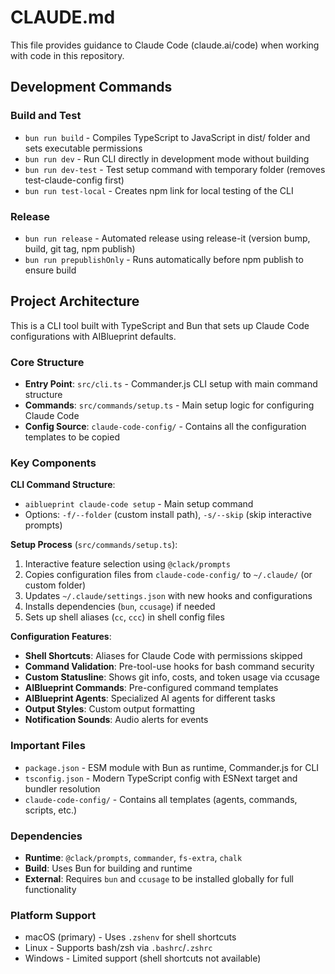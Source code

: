 # CLAUDE.md

This file provides guidance to Claude Code (claude.ai/code) when working with code in this repository.

## Development Commands

### Build and Test
- `bun run build` - Compiles TypeScript to JavaScript in dist/ folder and sets executable permissions
- `bun run dev` - Run CLI directly in development mode without building
- `bun run dev-test` - Test setup command with temporary folder (removes test-claude-config first)
- `bun run test-local` - Creates npm link for local testing of the CLI

### Release
- `bun run release` - Automated release using release-it (version bump, build, git tag, npm publish)
- `bun run prepublishOnly` - Runs automatically before npm publish to ensure build

## Project Architecture

This is a CLI tool built with TypeScript and Bun that sets up Claude Code configurations with AIBlueprint defaults.

### Core Structure
- **Entry Point**: `src/cli.ts` - Commander.js CLI setup with main command structure
- **Commands**: `src/commands/setup.ts` - Main setup logic for configuring Claude Code
- **Config Source**: `claude-code-config/` - Contains all the configuration templates to be copied

### Key Components

**CLI Command Structure**:
- `aiblueprint claude-code setup` - Main setup command
- Options: `-f/--folder` (custom install path), `-s/--skip` (skip interactive prompts)

**Setup Process** (`src/commands/setup.ts`):
1. Interactive feature selection using `@clack/prompts`
2. Copies configuration files from `claude-code-config/` to `~/.claude/` (or custom folder)
3. Updates `~/.claude/settings.json` with new hooks and configurations
4. Installs dependencies (`bun`, `ccusage`) if needed
5. Sets up shell aliases (`cc`, `ccc`) in shell config files

**Configuration Features**:
- **Shell Shortcuts**: Aliases for Claude Code with permissions skipped
- **Command Validation**: Pre-tool-use hooks for bash command security
- **Custom Statusline**: Shows git info, costs, and token usage via ccusage
- **AIBlueprint Commands**: Pre-configured command templates
- **AIBlueprint Agents**: Specialized AI agents for different tasks
- **Output Styles**: Custom output formatting
- **Notification Sounds**: Audio alerts for events

### Important Files
- `package.json` - ESM module with Bun as runtime, Commander.js for CLI
- `tsconfig.json` - Modern TypeScript config with ESNext target and bundler resolution
- `claude-code-config/` - Contains all templates (agents, commands, scripts, etc.)

### Dependencies
- **Runtime**: `@clack/prompts`, `commander`, `fs-extra`, `chalk`
- **Build**: Uses Bun for building and runtime
- **External**: Requires `bun` and `ccusage` to be installed globally for full functionality

### Platform Support
- macOS (primary) - Uses `.zshenv` for shell shortcuts
- Linux - Supports bash/zsh via `.bashrc`/`.zshrc`
- Windows - Limited support (shell shortcuts not available)